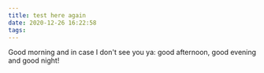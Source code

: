 ```yaml
---
title: test here again
date: 2020-12-26 16:22:58
tags:
---
```

Good morning and in case I don't see you ya: good afternoon, good evening and good night!

